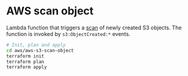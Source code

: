 # AWS scan object
Lambda function that triggers a [scan](https://scan-files.alpha.canada.ca) of newly created S3 objects.  The function is invoked by `s3:ObjectCreated:*` events.

```sh
# Init, plan and apply
cd aws/aws-s3-scan-object
terraform init
terraform plan
terraform apply
```

